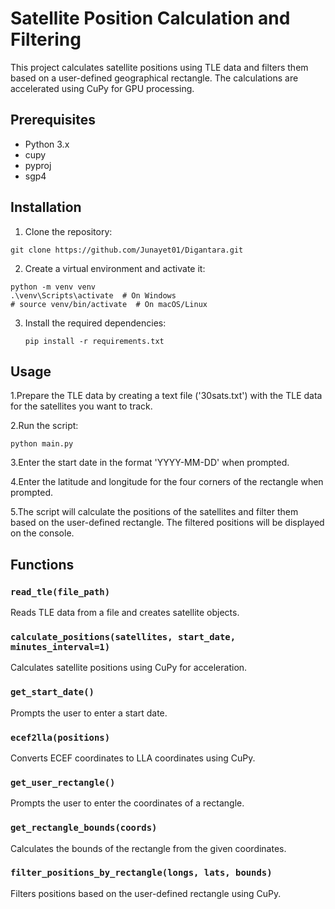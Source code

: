 # Satellite Position Calculation and Filtering

This project calculates satellite positions using TLE data and filters them based on a user-defined geographical rectangle. The calculations are accelerated using CuPy for GPU processing.

## Prerequisites

- Python 3.x
- cupy
- pyproj
- sgp4

## Installation

1. Clone the repository:

```shell
git clone https://github.com/Junayet01/Digantara.git

```
2. Create a virtual environment and activate it:
```shell
python -m venv venv
.\venv\Scripts\activate  # On Windows
# source venv/bin/activate  # On macOS/Linux
```



3. Install the required dependencies:
   ```shell
   pip install -r requirements.txt
   ```
   
## Usage
1.Prepare the TLE data by creating a text file ('30sats.txt') with the TLE data for the satellites you want to track.

2.Run the script:
  ```shell
python main.py
```
3.Enter the start date in the format 'YYYY-MM-DD' when prompted.

4.Enter the latitude and longitude for the four corners of the rectangle when prompted.

5.The script will calculate the positions of the satellites and filter them based on the user-defined rectangle. The filtered positions will be displayed on the console.

## Functions

### `read_tle(file_path)`
Reads TLE data from a file and creates satellite objects.

### `calculate_positions(satellites, start_date, minutes_interval=1)`
Calculates satellite positions using CuPy for acceleration.

### `get_start_date()`
Prompts the user to enter a start date.

### `ecef2lla(positions)`
Converts ECEF coordinates to LLA coordinates using CuPy.

### `get_user_rectangle()`
Prompts the user to enter the coordinates of a rectangle.

### `get_rectangle_bounds(coords)`
Calculates the bounds of the rectangle from the given coordinates.

### `filter_positions_by_rectangle(longs, lats, bounds)`
Filters positions based on the user-defined rectangle using CuPy.
